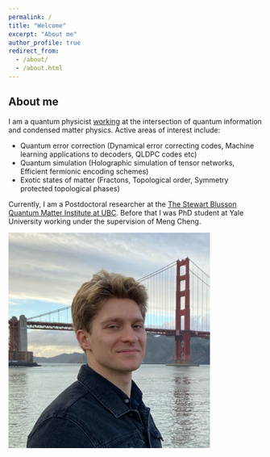 ```yaml
---
permalink: /
title: "Welcome"
excerpt: "About me"
author_profile: true
redirect_from: 
  - /about/
  - /about.html
---
```


## About me

I am a quantum physicist [working](https://scholar.google.com/citations?user=fgjI_voAAAAJ&hl=en) at the intersection of quantum information and condensed matter physics. Active areas of interest include:
* Quantum error correction (Dynamical error correcting codes, Machine learning applications to decoders, QLDPC codes etc)
* Quantum simulation (Holographic simulation of tensor networks, Efficient fermionic encoding schemes)
* Exotic states of matter (Fractons, Topological order, Symmetry protected topological phases)


Currently, I am a Postdoctoral researcher at the [The Stewart Blusson Quantum Matter Institute at UBC](https://qmi.ubc.ca/). Before that I was PhD student at Yale University working under the supervision of Meng Cheng.



<img src="./IMG_9284.JPG" alt="portrait" width="400" />
